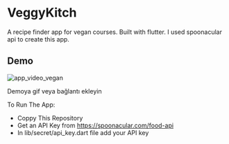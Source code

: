 
# VeggyKitch

A recipe finder app for vegan courses. Built with flutter. 
I used spoonacular api to create this app.

## Demo
![app_video_vegan](https://user-images.githubusercontent.com/114522498/204005122-3ffda4ff-b6b3-4be8-8063-e56b6b72999e.gif)


Demoya gif veya bağlantı ekleyin


To Run The App:
- Coppy This Repository
- Get an API Key from https://spoonacular.com/food-api
- In lib/secret/api_key.dart file add your API key

